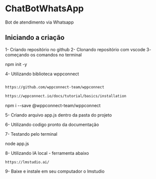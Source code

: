 # ChatBotWhatsApp

Bot de atendimento via Whatsapp

## Iniciando a criação

1- Criando repositório no github
2- Clonando repositório com vscode
3- começando os comandos no terminal

npm init -y

4- Utilizando biblioteca wppconnect

```markdown

https://github.com/wppconnect-team/wppconnect

https://wppconnect.io/docs/tutorial/basics/installation

```

npm i --save @wppconnect-team/wppconnect

5- Criando arquivo app.js dentro da pasta do projeto

6- Utilizando codigo pronto da documentação

7- Testando pelo terminal

node app.js

8- Utilizando IA local - ferramenta abaixo

```markdown
https://lmstudio.ai/
```

9- Baixe e instale em seu computador o lmstudio
